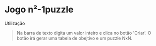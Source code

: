 # Jogo n²-1puzzle
Utilização
>Na barra de texto digita um valor inteiro e clica no botão 'Criar'.
>O botão irá gerar uma tabela de obejtivo e um puzzle NxN.
